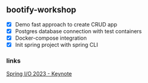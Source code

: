 ## bootify-workshop

-[x] Demo fast approach to create CRUD app
-[x] Postgres database connection with test containers
-[x] Docker-compose integration
-[x] Init spring project with spring CLI 

### links

[Spring I/O 2023 - Keynote](https://www.youtube.com/watch?v=IgmeFeTU1a4)